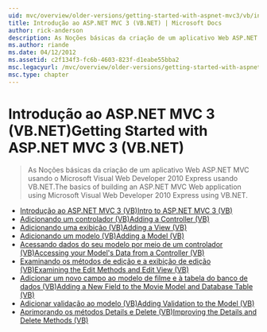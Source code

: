 ```yaml
---
uid: mvc/overview/older-versions/getting-started-with-aspnet-mvc3/vb/index
title: Introdução ao ASP.NET MVC 3 (VB.NET) | Microsoft Docs
author: rick-anderson
description: As Noções básicas da criação de um aplicativo Web ASP.NET MVC usando o Microsoft Visual Web Developer 2010 Express usando VB.NET.
ms.author: riande
ms.date: 04/12/2012
ms.assetid: c2f134f3-fc6b-4603-823f-d1eabe55bba2
msc.legacyurl: /mvc/overview/older-versions/getting-started-with-aspnet-mvc3/vb
msc.type: chapter
---
```

<a name="getting-started-with-aspnet-mvc-3-vbnet"></a><span data-ttu-id="75807-103">Introdução ao ASP.NET MVC 3 (VB.NET)</span><span class="sxs-lookup"><span data-stu-id="75807-103">Getting Started with ASP.NET MVC 3 (VB.NET)</span></span>
====================
> <span data-ttu-id="75807-104">As Noções básicas da criação de um aplicativo Web ASP.NET MVC usando o Microsoft Visual Web Developer 2010 Express usando VB.NET.</span><span class="sxs-lookup"><span data-stu-id="75807-104">The basics of building an ASP.NET MVC Web application using Microsoft Visual Web Developer 2010 Express using VB.NET.</span></span>


- [<span data-ttu-id="75807-105">Introdução ao ASP.NET MVC 3 (VB)</span><span class="sxs-lookup"><span data-stu-id="75807-105">Intro to ASP.NET MVC 3 (VB)</span></span>](intro-to-aspnet-mvc-3.md)
- [<span data-ttu-id="75807-106">Adicionando um controlador (VB)</span><span class="sxs-lookup"><span data-stu-id="75807-106">Adding a Controller (VB)</span></span>](adding-a-controller.md)
- [<span data-ttu-id="75807-107">Adicionando uma exibição (VB)</span><span class="sxs-lookup"><span data-stu-id="75807-107">Adding a View (VB)</span></span>](adding-a-view.md)
- [<span data-ttu-id="75807-108">Adicionando um modelo (VB)</span><span class="sxs-lookup"><span data-stu-id="75807-108">Adding a Model (VB)</span></span>](adding-a-model.md)
- [<span data-ttu-id="75807-109">Acessando dados do seu modelo por meio de um controlador (VB)</span><span class="sxs-lookup"><span data-stu-id="75807-109">Accessing your Model's Data from a Controller (VB)</span></span>](accessing-your-models-data-from-a-controller.md)
- [<span data-ttu-id="75807-110">Examinando os métodos de edição e a exibição de edição (VB)</span><span class="sxs-lookup"><span data-stu-id="75807-110">Examining the Edit Methods and Edit View (VB)</span></span>](examining-the-edit-methods-and-edit-view.md)
- [<span data-ttu-id="75807-111">Adicionar um novo campo ao modelo de filme e à tabela do banco de dados (VB)</span><span class="sxs-lookup"><span data-stu-id="75807-111">Adding a New Field to the Movie Model and Database Table (VB)</span></span>](adding-a-new-field.md)
- [<span data-ttu-id="75807-112">Adicionar validação ao modelo (VB)</span><span class="sxs-lookup"><span data-stu-id="75807-112">Adding Validation to the Model (VB)</span></span>](adding-validation-to-the-model.md)
- [<span data-ttu-id="75807-113">Aprimorando os métodos Details e Delete (VB)</span><span class="sxs-lookup"><span data-stu-id="75807-113">Improving the Details and Delete Methods (VB)</span></span>](improving-the-details-and-delete-methods.md)
